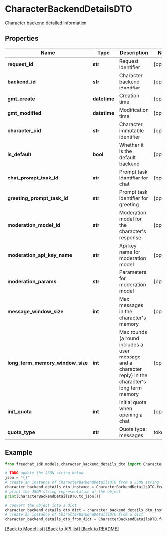 # CharacterBackendDetailsDTO

Character backend detailed information

## Properties

Name | Type | Description | Notes
------------ | ------------- | ------------- | -------------
**request_id** | **str** | Request identifier | [optional] 
**backend_id** | **str** | Character backend identifier | [optional] 
**gmt_create** | **datetime** | Creation time | [optional] 
**gmt_modified** | **datetime** | Modification time | [optional] 
**character_uid** | **str** | Character immutable identifier | [optional] 
**is_default** | **bool** | Whether it is the default backend | [optional] 
**chat_prompt_task_id** | **str** | Prompt task identifier for chat | [optional] 
**greeting_prompt_task_id** | **str** | Prompt task identifier for greeting | [optional] 
**moderation_model_id** | **str** | Moderation model for the character&#39;s response | [optional] 
**moderation_api_key_name** | **str** | Api key name for moderation model | [optional] 
**moderation_params** | **str** | Parameters for moderation model | [optional] 
**message_window_size** | **int** | Max messages in the character&#39;s memory | [optional] 
**long_term_memory_window_size** | **int** | Max rounds (a round includes a user message and a character reply) in the character&#39;s long term memory | [optional] 
**init_quota** | **int** | Initial quota when opening a chat | [optional] 
**quota_type** | **str** | Quota type: messages | tokens | none (not limited) | [optional] 

## Example

```python
from freechat_sdk.models.character_backend_details_dto import CharacterBackendDetailsDTO

# TODO update the JSON string below
json = "{}"
# create an instance of CharacterBackendDetailsDTO from a JSON string
character_backend_details_dto_instance = CharacterBackendDetailsDTO.from_json(json)
# print the JSON string representation of the object
print(CharacterBackendDetailsDTO.to_json())

# convert the object into a dict
character_backend_details_dto_dict = character_backend_details_dto_instance.to_dict()
# create an instance of CharacterBackendDetailsDTO from a dict
character_backend_details_dto_from_dict = CharacterBackendDetailsDTO.from_dict(character_backend_details_dto_dict)
```
[[Back to Model list]](../README.md#documentation-for-models) [[Back to API list]](../README.md#documentation-for-api-endpoints) [[Back to README]](../README.md)


